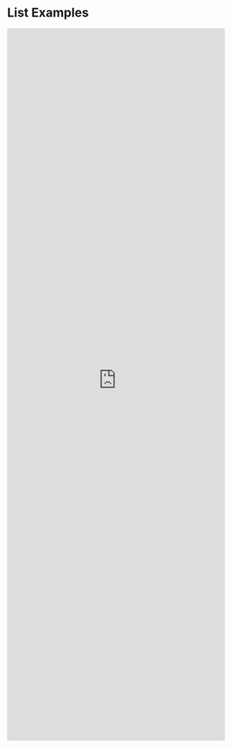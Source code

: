# List Examples

<iframe 
    title='List Examples'
    src='https://fabricweb.z5.web.core.windows.net/pr-deploy-site/refs/heads/master/fabric-website-resources/dist/index.html#/examples/list?docsExample=true'
    frameborder='no'
    height='1650'
    style='width: 100%;'
>